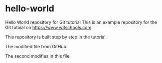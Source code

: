 # hello-world
Hello World repository for Git tutorial
This is an example repository for the Git tutoial on https://www.w3schools.com

This repository is built step by step in the tutorial.

The modified file from GitHub.

The second modifies in this file.
